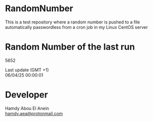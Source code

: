# RandomNumber    
This is a test repository where a random number is pushed to a file automatically passwordless from a cron job in my Linux CentOS server    
# Random Number of the last run   
5652
      
Last update (GMT +1)    
06/04/25 00:00:01
# Developer    
Hamdy Abou El Anein   
hamdy.aea@protonmail.com
